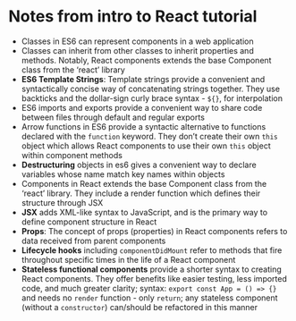 # Notes from intro to React tutorial 

* Classes in ES6 can represent components in a web application
* Classes can inherit from other classes to inherit properties and methods. Notably, React components extends the base Component class from the ‘react’ library
* **ES6 Template Strings**: Template strings provide a convenient and syntactically concise way of concatenating strings together. They use backticks and the dollar-sign curly brace syntax - `${}`, for interpolation
* ES6 imports and exports provide a convenient way to share code between files through default and regular exports
* Arrow functions in ES6 provide a syntactic alternative to functions declared with the `function` keyword. They don’t create their own `this` object which allows React components to use their own `this` object within component methods
* **Destructuring** objects in es6 gives a convenient way to declare variables whose name match key names within objects
* Components in React extends the base Component class from the ‘react’ library. They include a render function which defines their structure through JSX
* **JSX** adds XML-like syntax to JavaScript, and is the primary way to define component structure in React
* **Props**: The concept of props (properties) in React components refers to data received from parent components
* **Lifecycle hooks** including `componentDidMount` refer to methods that fire throughout specific times in the life of a React component
* **Stateless functional components** provide a shorter syntax to creating React components. They offer benefits like easier testing, less imported code, and much greater clarity; syntax: `export const App = () => {}` and needs no `render` function - only `return`; any stateless component (without a `constructor`) can/should be refactored in this manner